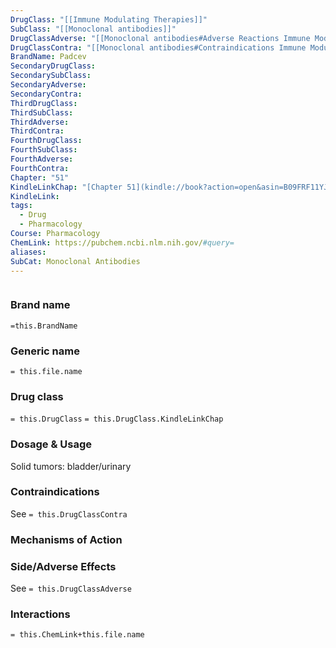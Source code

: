 ```yaml
---
DrugClass: "[[Immune Modulating Therapies]]"
SubClass: "[[Monoclonal antibodies]]"
DrugClassAdverse: "[[Monoclonal antibodies#Adverse Reactions Immune Modulating Therapies]]"
DrugClassContra: "[[Monoclonal antibodies#Contraindications Immune Modulating Therapies]]"
BrandName: Padcev
SecondaryDrugClass: 
SecondarySubClass: 
SecondaryAdverse: 
SecondaryContra: 
ThirdDrugClass: 
ThirdSubClass: 
ThirdAdverse: 
ThirdContra: 
FourthDrugClass: 
FourthSubClass: 
FourthAdverse: 
FourthContra: 
Chapter: "51"
KindleLinkChap: "[Chapter 51](kindle://book?action=open&asin=B09FRF11YJ&location=30282)"
KindleLink: 
tags:
  - Drug
  - Pharmacology
Course: Pharmacology
ChemLink: https://pubchem.ncbi.nlm.nih.gov/#query=
aliases: 
SubCat: Monoclonal Antibodies
---
```

```smiles

```

### Brand name
`=this.BrandName`

### Generic name
`= this.file.name`

### Drug class 
`= this.DrugClass`
	`= this.DrugClass.KindleLinkChap`

### Dosage & Usage
Solid tumors: bladder/urinary 


### Contraindications
See `= this.DrugClassContra`

### Mechanisms of Action


### Side/Adverse Effects
See `= this.DrugClassAdverse`


### Interactions

`= this.ChemLink+this.file.name`

